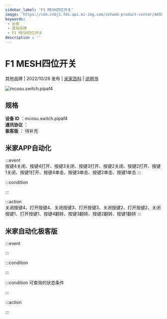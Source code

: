 ```yaml
---
sidebar_label: 'F1 MESH四位开关'
image: 'https://cdn.cnbj1.fds.api.mi-img.com/iotweb-product-center/a6587f88d88bcebecfb7eccabe003113_1665040492634.png?GalaxyAccessKeyId=AKVGLQWBOVIRQ3XLEW&Expires=9223372036854775807&Signature=dGNU7L73lSaW1hs9RExMqh3CCMI='
keywords: 
 - 米家
 - 其他品牌
 - F1 MESH四位开关
description : ''
---
```

# F1 MESH四位开关

其他品牌 | 2022/10/28 发布 | [米家百科](https://home.mi.com/webapp/content/baike/product/index.html?model=mcosu.switch.pipaf4) | [说明书](https://home.mi.com/views/introduction.html?model=mcosu.switch.pipaf4&region=cn)

![mcosu.switch.pipaf4](https://cdn.cnbj1.fds.api.mi-img.com/iotweb-product-center/a6587f88d88bcebecfb7eccabe003113_1665040492634.png?GalaxyAccessKeyId=AKVGLQWBOVIRQ3XLEW&Expires=9223372036854775807&Signature=dGNU7L73lSaW1hs9RExMqh3CCMI=)

## 规格  
> 
**设备 ID** ：mcosu.switch.pipaf4  
**通讯协议** ：  
**极客版**  ： 待补充 


## 米家APP自动化  

:::event  
按键4关闭、按键4打开、按键3关闭、按键3打开、按键2关闭、按键2打开、按键1关闭、按键1打开、按键4单击、按键3单击、按键2单击、按键1单击
:::

:::condition  

:::

:::action   
关闭按键4、打开按键4、关闭按键3、打开按键3、关闭按键2、打开按键2、关闭按键1、打开按键1、按键4翻转、按键3翻转、按键2翻转、按键1翻转
:::

## 米家自动化极客版  

:::event  

:::

:::condition  

:::

:::condition 可查询的状态条件  

:::

:::action  

:::

        
